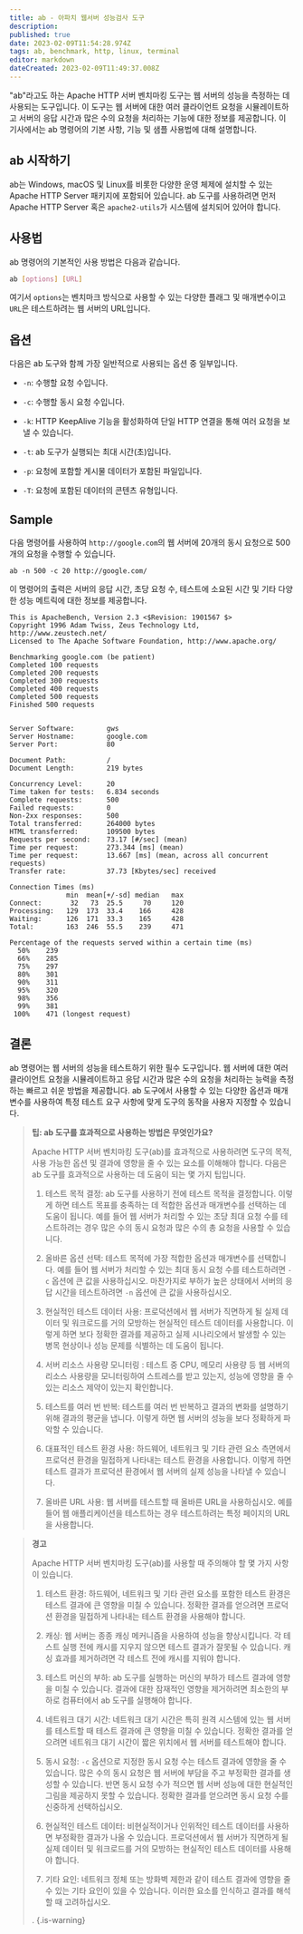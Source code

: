 ```yaml
---
title: ab - 아파치 웹서버 성능검사 도구
description: 
published: true
date: 2023-02-09T11:54:28.974Z
tags: ab, benchmark, http, linux, terminal
editor: markdown
dateCreated: 2023-02-09T11:49:37.008Z
---
```


"ab"라고도 하는 Apache HTTP 서버 벤치마킹 도구는 웹 서버의 성능을 측정하는 데 사용되는 도구입니다. 이 도구는 웹 서버에 대한 여러 클라이언트 요청을 시뮬레이트하고 서버의 응답 시간과 많은 수의 요청을 처리하는 기능에 대한 정보를 제공합니다. 이 기사에서는 ab 명령어의 기본 사항, 기능 및 샘플 사용법에 대해 설명합니다.

## ab 시작하기

ab는 Windows, macOS 및 Linux를 비롯한 다양한 운영 체제에 설치할 수 있는 Apache HTTP Server 패키지에 포함되어 있습니다. ab 도구를 사용하려면 먼저 Apache HTTP Server 혹은 `apache2-utils`가 시스템에 설치되어 있어야 합니다.

## 사용법

ab 명령어의 기본적인 사용 방법은 다음과 같습니다.

```bash
ab [options] [URL]
```


여기서 `options`는 벤치마크 방식으로 사용할 수 있는 다양한 플래그 및 매개변수이고 `URL`은 테스트하려는 웹 서버의 URL입니다.

## 옵션

다음은 ab 도구와 함께 가장 일반적으로 사용되는 옵션 중 일부입니다.

* `-n`: 수행할 요청 수입니다.

* `-c`: 수행할 동시 요청 수입니다.

* `-k`: HTTP KeepAlive 기능을 활성화하여 단일 HTTP 연결을 통해 여러 요청을 보낼 수 있습니다.

* `-t`: ab 도구가 실행되는 최대 시간(초)입니다.

* `-p`: 요청에 포함할 게시물 데이터가 포함된 파일입니다.

* `-T`: 요청에 포함된 데이터의 콘텐츠 유형입니다.

## Sample

다음 명령어를 사용하여 `http://google.com`의 웹 서버에 20개의 동시 요청으로 500개의 요청을 수행할 수 있습니다.

```강타
ab -n 500 -c 20 http://google.com/
```

이 명령어의 출력은 서버의 응답 시간, 초당 요청 수, 테스트에 소요된 시간 및 기타 다양한 성능 메트릭에 대한 정보를 제공합니다.

```
This is ApacheBench, Version 2.3 <$Revision: 1901567 $>
Copyright 1996 Adam Twiss, Zeus Technology Ltd, http://www.zeustech.net/
Licensed to The Apache Software Foundation, http://www.apache.org/

Benchmarking google.com (be patient)
Completed 100 requests
Completed 200 requests
Completed 300 requests
Completed 400 requests
Completed 500 requests
Finished 500 requests


Server Software:        gws
Server Hostname:        google.com
Server Port:            80

Document Path:          /
Document Length:        219 bytes

Concurrency Level:      20
Time taken for tests:   6.834 seconds
Complete requests:      500
Failed requests:        0
Non-2xx responses:      500
Total transferred:      264000 bytes
HTML transferred:       109500 bytes
Requests per second:    73.17 [#/sec] (mean)
Time per request:       273.344 [ms] (mean)
Time per request:       13.667 [ms] (mean, across all concurrent requests)
Transfer rate:          37.73 [Kbytes/sec] received

Connection Times (ms)
              min  mean[+/-sd] median   max
Connect:       32   73  25.5     70     120
Processing:   129  173  33.4    166     428
Waiting:      126  171  33.3    165     428
Total:        163  246  55.5    239     471

Percentage of the requests served within a certain time (ms)
  50%    239
  66%    285
  75%    297
  80%    301
  90%    311
  95%    320
  98%    356
  99%    381
 100%    471 (longest request)
```


## 결론

ab 명령어는 웹 서버의 성능을 테스트하기 위한 필수 도구입니다. 웹 서버에 대한 여러 클라이언트 요청을 시뮬레이트하고 응답 시간과 많은 수의 요청을 처리하는 능력을 측정하는 빠르고 쉬운 방법을 제공합니다. ab 도구에서 사용할 수 있는 다양한 옵션과 매개변수를 사용하여 특정 테스트 요구 사항에 맞게 도구의 동작을 사용자 지정할 수 있습니다.

> **팁: ab 도구를 효과적으로 사용하는 방법은 무엇인가요?**
>
> Apache HTTP 서버 벤치마킹 도구(ab)를 효과적으로 사용하려면 도구의 목적, 사용 가능한 옵션 및 결과에 영향을 줄 수 있는 요소를 이해해야 합니다. 다음은 ab 도구를 효과적으로 사용하는 데 도움이 되는 몇 가지 팁입니다.
>
> 1. 테스트 목적 결정: ab 도구를 사용하기 전에 테스트 목적을 결정합니다. 이렇게 하면 테스트 목표를 충족하는 데 적합한 옵션과 매개변수를 선택하는 데 도움이 됩니다. 예를 들어 웹 서버가 처리할 수 있는 초당 최대 요청 수를 테스트하려는 경우 많은 수의 동시 요청과 많은 수의 총 요청을 사용할 수 있습니다.
>
> 2. 올바른 옵션 선택: 테스트 목적에 가장 적합한 옵션과 매개변수를 선택합니다. 예를 들어 웹 서버가 처리할 수 있는 최대 동시 요청 수를 테스트하려면 `-c` 옵션에 큰 값을 사용하십시오. 마찬가지로 부하가 높은 상태에서 서버의 응답 시간을 테스트하려면 `-n` 옵션에 큰 값을 사용하십시오.
>
> 3. 현실적인 테스트 데이터 사용: 프로덕션에서 웹 서버가 직면하게 될 실제 데이터 및 워크로드를 거의 모방하는 현실적인 테스트 데이터를 사용합니다. 이렇게 하면 보다 정확한 결과를 제공하고 실제 시나리오에서 발생할 수 있는 병목 현상이나 성능 문제를 식별하는 데 도움이 됩니다.
>
> 4. 서버 리소스 사용량 모니터링 : 테스트 중 CPU, 메모리 사용량 등 웹 서버의 리소스 사용량을 모니터링하여 스트레스를 받고 있는지, 성능에 영향을 줄 수 있는 리소스 제약이 있는지 확인합니다.
>
> 5. 테스트를 여러 번 반복: 테스트를 여러 번 반복하고 결과의 변화를 설명하기 위해 결과의 평균을 냅니다. 이렇게 하면 웹 서버의 성능을 보다 정확하게 파악할 수 있습니다.
>
> 6. 대표적인 테스트 환경 사용: 하드웨어, 네트워크 및 기타 관련 요소 측면에서 프로덕션 환경을 밀접하게 나타내는 테스트 환경을 사용합니다. 이렇게 하면 테스트 결과가 프로덕션 환경에서 웹 서버의 실제 성능을 나타낼 수 있습니다.
>
> 7. 올바른 URL 사용: 웹 서버를 테스트할 때 올바른 URL을 사용하십시오. 예를 들어 웹 애플리케이션을 테스트하는 경우 테스트하려는 특정 페이지의 URL을 사용합니다.

> **경고**
>
> Apache HTTP 서버 벤치마킹 도구(ab)를 사용할 때 주의해야 할 몇 가지 사항이 있습니다.
>
> 1. 테스트 환경: 하드웨어, 네트워크 및 기타 관련 요소를 포함한 테스트 환경은 테스트 결과에 큰 영향을 미칠 수 있습니다. 정확한 결과를 얻으려면 프로덕션 환경을 밀접하게 나타내는 테스트 환경을 사용해야 합니다.
>
> 2. 캐싱: 웹 서버는 종종 캐싱 메커니즘을 사용하여 성능을 향상시킵니다. 각 테스트 실행 전에 캐시를 지우지 않으면 테스트 결과가 잘못될 수 있습니다. 캐싱 효과를 제거하려면 각 테스트 전에 캐시를 지워야 합니다.
>
> 3. 테스트 머신의 부하: ab 도구를 실행하는 머신의 부하가 테스트 결과에 영향을 미칠 수 있습니다. 결과에 대한 잠재적인 영향을 제거하려면 최소한의 부하로 컴퓨터에서 ab 도구를 실행해야 합니다.
>
> 4. 네트워크 대기 시간: 네트워크 대기 시간은 특히 원격 시스템에 있는 웹 서버를 테스트할 때 테스트 결과에 큰 영향을 미칠 수 있습니다. 정확한 결과를 얻으려면 네트워크 대기 시간이 짧은 위치에서 웹 서버를 테스트해야 합니다.
>
> 5. 동시 요청: `-c` 옵션으로 지정한 동시 요청 수는 테스트 결과에 영향을 줄 수 있습니다. 많은 수의 동시 요청은 웹 서버에 부담을 주고 부정확한 결과를 생성할 수 있습니다. 반면 동시 요청 수가 적으면 웹 서버 성능에 대한 현실적인 그림을 제공하지 못할 수 있습니다. 정확한 결과를 얻으려면 동시 요청 수를 신중하게 선택하십시오.
>
> 6. 현실적인 테스트 데이터: 비현실적이거나 인위적인 테스트 데이터를 사용하면 부정확한 결과가 나올 수 있습니다. 프로덕션에서 웹 서버가 직면하게 될 실제 데이터 및 워크로드를 거의 모방하는 현실적인 테스트 데이터를 사용해야 합니다.
>
> 7. 기타 요인: 네트워크 정체 또는 방화벽 제한과 같이 테스트 결과에 영향을 줄 수 있는 기타 요인이 있을 수 있습니다. 이러한 요소를 인식하고 결과를 해석할 때 고려하십시오.
>
> .
{.is-warning}